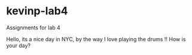 # kevinp-lab4
Assignments for lab 4 


Hello, its a nice day in NYC, by the way I love playing the drums !!
How is your day?
